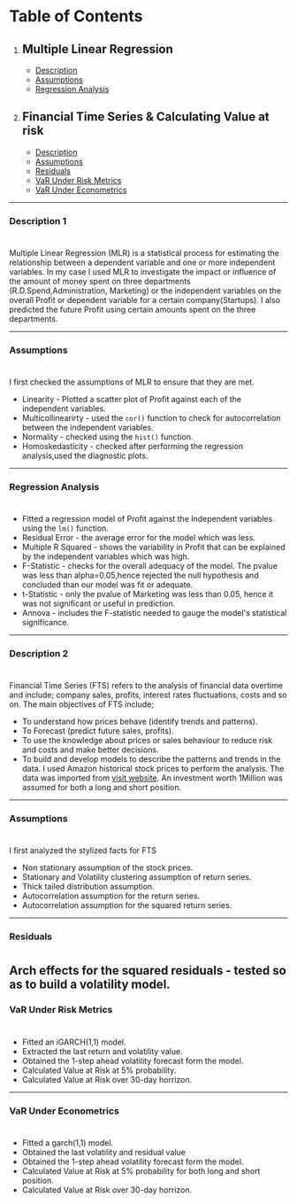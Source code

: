 # Table of Contents
1. ## Multiple Linear Regression
      * [Description](#Description-1)
      * [Assumptions](#Assumptions)
      * [Regression Analysis](#Regression-Analysis)     
2. ## Financial Time Series & Calculating Value at risk
      * [Description](#Description-2)
      * [Assumptions](#Assumptions)
      * [Residuals](#Residuals)
      * [VaR Under Risk Metrics](#VaR-Under-Risk-Metrics)
      * [VaR Under Econometrics](#VaR-Under-Econometrics)
 ---          
### Description 1
#

Multiple Linear Regression (MLR) is a statistical process for estimating the relationship between a dependent variable and one or more independent variables. In my case I used MLR to investigate the impact or influence of the amount of money spent on three departments (R.D.Spend,Administration, Marketing) or the independent variables on the overall Profit or dependent variable for a certain company(Startups). I also predicted the future Profit using certain amounts spent on the three departments.

---
### Assumptions
#
I first checked the assumptions of MLR to ensure that they are met.
- Linearity - Plotted a scatter plot of Profit against each of the independent variables.
- Multicollinearirty - used the `cor()` function to check for autocorrelation between the independent variables.
- Normality - checked using the `hist()` function.
- Homoskedasticity - checked after performing the regression analysis,used the diagnostic plots.
---
### Regression Analysis
#
- Fitted a regression model of Profit against the Independent variables using the `lm()` function.
- Residual Error - the average error for the model which was less.
- Multiple R Squared - shows the variability in Profit that can be explained by the independent variables which was high.
- F-Statistic - checks for the overall adequacy of the model. The pvalue was less than alpha=0.05,hence rejected the null hypothesis and concluded than our model was fit or adequate.
- t-Statistic - only the pvalue of Marketing was less than 0.05, hence it was not significant or useful in prediction.
- Annova - includes the F-statistic needed to gauge the model's statistical significance.
---
### Description 2
#
Financial Time Series (FTS) refers to the analysis of financial data overtime and include; company sales, profits, interest rates fluctuations, costs and so on.
The main objectives of FTS include;
- To understand how prices behave (identify trends and patterns).
- To Forecast (predict future sales, profits).
- To use the knowledge about prices or sales behaviour to reduce risk and costs and make better decisions.
- To build and develop models to describe the patterns and trends in the data.
I used Amazon historical stock prices to perform the analysis. The data was imported from [visit website](https://finance.yahoo.com/ "yahoofinance").
An investment worth 1Million was assumed for both a long and short position.
---
### Assumptions
#
I first analyzed the stylized facts for FTS
- Non stationary assumption of the stock prices.
- Stationary and Volatility clustering assumption of return series.
- Thick tailed distribution assumption.
- Autocorrelation assumption for the return series.
- Autocorrelation assumption for the squared return series.
---
### Residuals
#
Arch effects for the squared residuals - tested so as to build a volatility model.
---
### VaR Under Risk Metrics
#
- Fitted an iGARCH(1,1) model.
- Extracted the last return and volatility value.
- Obtained the 1-step ahead volatility forecast form the model.
- Calculated Value at Risk  at 5% probability.
- Calculated Value at Risk over 30-day horrizon.
---
### VaR Under Econometrics
#
- Fitted a garch(1,1) model.
- Obtained the last volatility and residual value
- Obtained the 1-step ahead volatility forecast form the model.
- Calculated Value at Risk  at 5% probability for both long and short position.
- Calculated Value at Risk over 30-day horrizon.





